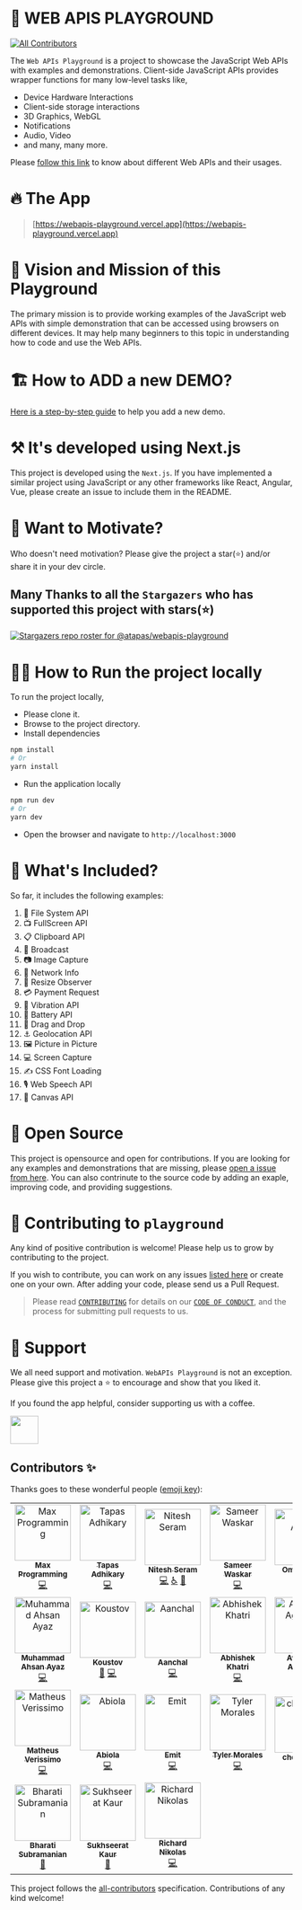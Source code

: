 # 🔌 WEB APIS PLAYGROUND

<!-- ALL-CONTRIBUTORS-BADGE:START - Do not remove or modify this section -->
[![All Contributors](https://img.shields.io/badge/all_contributors-24-orange.svg?style=flat-square)](#contributors-)
<!-- ALL-CONTRIBUTORS-BADGE:END -->

The `Web APIs Playground` is a project to showcase the JavaScript Web APIs with examples and demonstrations. Client-side JavaScript APIs provides wrapper functions for many low-level tasks like,

- Device Hardware Interactions
- Client-side storage interactions
- 3D Graphics, WebGL
- Notifications
- Audio, Video
- and many, many more.

Please [follow this link](https://developer.mozilla.org/en-US/docs/Web/API) to know about different Web APIs and their usages.

# 🔥 The App

> [https://webapis-playground.vercel.app](https://webapis-playground.vercel.app)

# 🎯 Vision and Mission of this Playground

The primary mission is to provide working examples of the JavaScript web APIs with simple demonstration that can be accessed using browsers on different devices. It may help many beginners to this topic in understanding how to code and use the Web APIs.

# 🏗️ How to ADD a new DEMO?

[Here is a step-by-step guide](./HOW-TO-ADD-DEMO.md) to help you add a new demo.

# ⚒️ It's developed using Next.js

This project is developed using the `Next.js`. If you have implemented a similar project using JavaScript or any other frameworks like React, Angular, Vue, please create an issue to include them in the README.

# 🤲 Want to Motivate?

Who doesn't need motivation? Please give the project a star(⭐) and/or share it in your dev circle.

## Many Thanks to all the `Stargazers` who has supported this project with stars(⭐)

[![Stargazers repo roster for @atapas/webapis-playground](https://reporoster.com/stars/atapas/webapis-playground)](https://github.com/atapas/webapis-playground/stargazers)

# 🏃‍♀️ How to Run the project locally

To run the project locally,

- Please clone it.
- Browse to the project directory.
- Install dependencies

```bash
npm install
# Or
yarn install
```

- Run the application locally

```bash
npm run dev
# Or
yarn dev
```

- Open the browser and navigate to `http://localhost:3000`

# 🚀 What's Included?

So far, it includes the following examples:

1. 📂 File System API
1. 📺 FullScreen API
1. 📋 Clipboard API
1. 📡 Broadcast
1. 📷 Image Capture
1. 📶 Network Info
1. 🧐 Resize Observer
1. 💳 Payment Request
1. 📳 Vibration API
1. 🔋 Battery API
1. 🐢 Drag and Drop
1. ⚓ Geolocation API
1. 🖼️ Picture in Picture
1. 💻 Screen Capture
1. ✍️ CSS Font Loading
1. 🎙️ Web Speech API
1. 🎨 Canvas API

# 🤝 Open Source

This project is opensource and open for contributions. If you are looking for any examples and demonstrations that are missing, please [open a issue from here](https://github.com/atapas/webapis-playground/issues). You can also contrinute to the source code by adding an exaple, improving code, and providing suggestions.

# 🤝 Contributing to `playground`

Any kind of positive contribution is welcome! Please help us to grow by contributing to the project.

If you wish to contribute, you can work on any issues [listed here](https://github.com/atapas/webapis-playground/issues) or create one on your own. After adding your code, please send us a Pull Request.

> Please read [`CONTRIBUTING`](CONTRIBUTING.md) for details on our [`CODE OF CONDUCT`](CODE_OF_CONDUCT.md), and the process for submitting pull requests to us.

# 🙏 Support

We all need support and motivation. `WebAPIs Playground` is not an exception. Please give this project a ⭐️ to encourage and show that you liked it.

If you found the app helpful, consider supporting us with a coffee.

<a href="https://www.buymeacoffee.com/greenroots">
    <img src="https://cdn.buymeacoffee.com/buttons/v2/default-yellow.png" height="50px">
</a>

## Contributors ✨

Thanks goes to these wonderful people ([emoji key](https://allcontributors.org/docs/en/emoji-key)):

<!-- ALL-CONTRIBUTORS-LIST:START - Do not remove or modify this section -->
<!-- prettier-ignore-start -->
<!-- markdownlint-disable -->
<table>
  <tbody>
    <tr>
      <td align="center"><a href="https://usman-s.me"><img src="https://avatars.githubusercontent.com/u/51731966?v=4?s=100" width="100px;" alt="Max Programming"/><br /><sub><b>Max Programming</b></sub></a><br /><a href="https://github.com/atapas/webapis-playground/commits?author=max-programming" title="Code">💻</a></td>
      <td align="center"><a href="https://tapasadhikary.com"><img src="https://avatars.githubusercontent.com/u/3633137?v=4?s=100" width="100px;" alt="Tapas Adhikary"/><br /><sub><b>Tapas Adhikary</b></sub></a><br /><a href="https://github.com/atapas/webapis-playground/commits?author=atapas" title="Code">💻</a></td>
      <td align="center"><a href="http://niteshseram.in"><img src="https://avatars.githubusercontent.com/u/51370246?v=4?s=100" width="100px;" alt="Nitesh Seram"/><br /><sub><b>Nitesh Seram</b></sub></a><br /><a href="https://github.com/atapas/webapis-playground/commits?author=niteshseram" title="Code">💻</a> <a href="#a11y-niteshseram" title="Accessibility">️️️️♿️</a> <a href="https://github.com/atapas/webapis-playground/issues?q=author%3Aniteshseram" title="Bug reports">🐛</a></td>
      <td align="center"><a href="https://wsameer.github.io/v1/"><img src="https://avatars.githubusercontent.com/u/8468992?v=4?s=100" width="100px;" alt="Sameer Waskar"/><br /><sub><b>Sameer Waskar</b></sub></a><br /><a href="https://github.com/atapas/webapis-playground/commits?author=wsameer" title="Code">💻</a></td>
      <td align="center"><a href="https://github.com/omriattiya"><img src="https://avatars.githubusercontent.com/u/26112374?v=4?s=100" width="100px;" alt="Omri Attiya"/><br /><sub><b>Omri Attiya</b></sub></a><br /><a href="https://github.com/atapas/webapis-playground/commits?author=omriattiya" title="Code">💻</a></td>
      <td align="center"><a href="https://tiger-yash.github.io/"><img src="https://avatars.githubusercontent.com/u/74406801?v=4?s=100" width="100px;" alt="Yash Raj"/><br /><sub><b>Yash Raj</b></sub></a><br /><a href="https://github.com/atapas/webapis-playground/commits?author=tiger-yash" title="Code">💻</a></td>
      <td align="center"><a href="https://rehansattar.now.sh/"><img src="https://avatars.githubusercontent.com/u/26999472?v=4?s=100" width="100px;" alt="Rehan  Sattar"/><br /><sub><b>Rehan  Sattar</b></sub></a><br /><a href="https://github.com/atapas/webapis-playground/commits?author=rehan-sattar" title="Code">💻</a> <a href="https://github.com/atapas/webapis-playground/issues?q=author%3Arehan-sattar" title="Bug reports">🐛</a></td>
    </tr>
    <tr>
      <td align="center"><a href="https://ahsanayaz.com"><img src="https://avatars.githubusercontent.com/u/9844254?v=4?s=100" width="100px;" alt="Muhammad Ahsan Ayaz"/><br /><sub><b>Muhammad Ahsan Ayaz</b></sub></a><br /><a href="https://github.com/atapas/webapis-playground/commits?author=AhsanAyaz" title="Code">💻</a></td>
      <td align="center"><a href="http://koustov.com"><img src="https://avatars.githubusercontent.com/u/7145967?v=4?s=100" width="100px;" alt="Koustov"/><br /><sub><b>Koustov</b></sub></a><br /><a href="https://github.com/atapas/webapis-playground/issues?q=author%3Akoustov" title="Bug reports">🐛</a> <a href="https://github.com/atapas/webapis-playground/commits?author=koustov" title="Code">💻</a></td>
      <td align="center"><a href="https://github.com/aanchal-fatwani"><img src="https://avatars.githubusercontent.com/u/63228776?v=4?s=100" width="100px;" alt="Aanchal"/><br /><sub><b>Aanchal</b></sub></a><br /><a href="https://github.com/atapas/webapis-playground/commits?author=aanchal-fatwani" title="Code">💻</a></td>
      <td align="center"><a href="https://abhikhatri67.github.io/"><img src="https://avatars.githubusercontent.com/u/15958423?v=4?s=100" width="100px;" alt="Abhishek Khatri"/><br /><sub><b>Abhishek Khatri</b></sub></a><br /><a href="https://github.com/atapas/webapis-playground/commits?author=abhikhatri67" title="Code">💻</a></td>
      <td align="center"><a href="https://www.avneesh.tech/"><img src="https://avatars.githubusercontent.com/u/76690419?v=4?s=100" width="100px;" alt="Avneesh Agarwal"/><br /><sub><b>Avneesh Agarwal</b></sub></a><br /><a href="https://github.com/atapas/webapis-playground/commits?author=avneesh0612" title="Code">💻</a></td>
      <td align="center"><a href="https://github.com/kvnal"><img src="https://avatars.githubusercontent.com/u/72142540?v=4?s=100" width="100px;" alt="Kunal Singh"/><br /><sub><b>Kunal Singh</b></sub></a><br /><a href="https://github.com/atapas/webapis-playground/commits?author=kvnal" title="Code">💻</a></td>
      <td align="center"><a href="https://github.com/rzhekova"><img src="https://avatars.githubusercontent.com/u/35401262?v=4?s=100" width="100px;" alt="Rosie Z"/><br /><sub><b>Rosie Z</b></sub></a><br /><a href="https://github.com/atapas/webapis-playground/commits?author=rzhekova" title="Code">💻</a></td>
    </tr>
    <tr>
      <td align="center"><a href="https://github.com/mverissimo"><img src="https://avatars.githubusercontent.com/u/371844?v=4?s=100" width="100px;" alt="Matheus Verissimo"/><br /><sub><b>Matheus Verissimo</b></sub></a><br /><a href="https://github.com/atapas/webapis-playground/commits?author=mverissimo" title="Code">💻</a></td>
      <td align="center"><a href="http://abiolaesther.me"><img src="https://avatars.githubusercontent.com/u/49586787?v=4?s=100" width="100px;" alt="Abiola"/><br /><sub><b>Abiola</b></sub></a><br /><a href="https://github.com/atapas/webapis-playground/commits?author=Abiola-Farounbi" title="Code">💻</a></td>
      <td align="center"><a href="http://linkedin.com/in/emitdutcher"><img src="https://avatars.githubusercontent.com/u/27447016?v=4?s=100" width="100px;" alt="Emit"/><br /><sub><b>Emit</b></sub></a><br /><a href="https://github.com/atapas/webapis-playground/commits?author=develemit" title="Code">💻</a></td>
      <td align="center"><a href="http://tmo.codes"><img src="https://avatars.githubusercontent.com/u/44333523?v=4?s=100" width="100px;" alt="Tyler Morales "/><br /><sub><b>Tyler Morales </b></sub></a><br /><a href="https://github.com/atapas/webapis-playground/commits?author=tyler-morales" title="Code">💻</a></td>
      <td align="center"><a href="https://github.com/chosunosu"><img src="https://avatars.githubusercontent.com/u/49362226?v=4?s=100" width="100px;" alt="chosunosu"/><br /><sub><b>chosunosu</b></sub></a><br /><a href="https://github.com/atapas/webapis-playground/issues?q=author%3Achosunosu" title="Bug reports">🐛</a></td>
      <td align="center"><a href="https://webplatform.news"><img src="https://avatars.githubusercontent.com/u/716405?v=4?s=100" width="100px;" alt="Šime Vidas"/><br /><sub><b>Šime Vidas</b></sub></a><br /><a href="https://github.com/atapas/webapis-playground/issues?q=author%3Asimevidas" title="Bug reports">🐛</a></td>
      <td align="center"><a href="https://www.linkedin.com/in/vaibhav-agr/"><img src="https://avatars.githubusercontent.com/u/78676331?v=4?s=100" width="100px;" alt="Vaibhav Agrawal"/><br /><sub><b>Vaibhav Agrawal</b></sub></a><br /><a href="https://github.com/atapas/webapis-playground/commits?author=vaibhav-if" title="Documentation">📖</a></td>
    </tr>
    <tr>
      <td align="center"><a href="https://bharati-portfolio.netlify.app/"><img src="https://avatars.githubusercontent.com/u/51514137?v=4?s=100" width="100px;" alt="Bharati Subramanian"/><br /><sub><b>Bharati Subramanian</b></sub></a><br /><a href="#design-bharati-21" title="Design">🎨</a></td>
      <td align="center"><a href="https://github.com/Sukhseerat-Kaur"><img src="https://avatars.githubusercontent.com/u/54837213?v=4?s=100" width="100px;" alt="Sukhseerat Kaur"/><br /><sub><b>Sukhseerat Kaur</b></sub></a><br /><a href="https://github.com/atapas/webapis-playground/issues?q=author%3ASukhseerat-Kaur" title="Bug reports">🐛</a></td>
      <td align="center"><a href="https://github.com/richardnikolas"><img src="https://avatars.githubusercontent.com/u/20261986?v=4?s=100" width="100px;" alt="Richard Nikolas"/><br /><sub><b>Richard Nikolas</b></sub></a><br /><a href="https://github.com/atapas/webapis-playground/commits?author=richardnikolas" title="Code">💻</a></td>
    </tr>
  </tbody>
  <tfoot>
    
  </tfoot>
</table>

<!-- markdownlint-restore -->
<!-- prettier-ignore-end -->

<!-- ALL-CONTRIBUTORS-LIST:END -->

This project follows the [all-contributors](https://github.com/all-contributors/all-contributors) specification. Contributions of any kind welcome!
